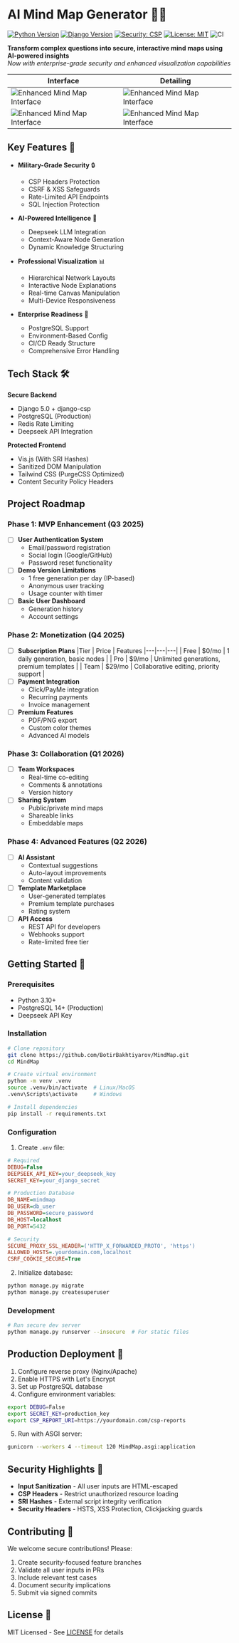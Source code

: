 # AI Mind Map Generator 🧠🌐

[![Python Version](https://img.shields.io/badge/python-3.10%2B-blue)](https://www.python.org/)
[![Django Version](https://img.shields.io/badge/django-5.0-brightgreen)](https://www.djangoproject.com/)
[![Security: CSP](https://img.shields.io/badge/Security-CSP%20Enabled-red)](https://developer.mozilla.org/en-US/docs/Web/HTTP/CSP)
[![License: MIT](https://img.shields.io/badge/License-MIT-yellow.svg)](https://opensource.org/licenses/MIT)
![CI](https://github.com/botirbakhtiyarov/MindMap/actions/workflows/django.yml/badge.svg)


**Transform complex questions into secure, interactive mind maps using AI-powered insights**  
*Now with enterprise-grade security and enhanced visualization capabilities*

| Interface                                                       | Detailing                                                       | 
|-----------------------------------------------------------------|-----------------------------------------------------------------|
| ![Enhanced Mind Map Interface](screenshots/interface.png)       | ![Enhanced Mind Map Interface](screenshots/detailing.png)       |
| ![Enhanced Mind Map Interface](screenshots/interface_light.png) | ![Enhanced Mind Map Interface](screenshots/detailing_light.png) |


## Key Features 🔑

- **Military-Grade Security** 🔒
  - CSP Headers Protection
  - CSRF & XSS Safeguards
  - Rate-Limited API Endpoints
  - SQL Injection Protection

- **AI-Powered Intelligence** 🤖
  - Deepseek LLM Integration
  - Context-Aware Node Generation
  - Dynamic Knowledge Structuring

- **Professional Visualization** 📊
  - Hierarchical Network Layouts
  - Interactive Node Explanations
  - Real-time Canvas Manipulation
  - Multi-Device Responsiveness

- **Enterprise Readiness** 🚀
  - PostgreSQL Support
  - Environment-Based Config
  - CI/CD Ready Structure
  - Comprehensive Error Handling

## Tech Stack 🛠️

**Secure Backend**  
- Django 5.0 + django-csp
- PostgreSQL (Production)
- Redis Rate Limiting
- Deepseek API Integration

**Protected Frontend**  
- Vis.js (With SRI Hashes)
- Sanitized DOM Manipulation
- Tailwind CSS (PurgeCSS Optimized)
- Content Security Policy Headers

## Project Roadmap

### Phase 1: MVP Enhancement (Q3 2025)
- [ ] **User Authentication System**
  - Email/password registration
  - Social login (Google/GitHub)
  - Password reset functionality
- [ ] **Demo Version Limitations**
  - 1 free generation per day (IP-based)
  - Anonymous user tracking
  - Usage counter with timer
- [ ] **Basic User Dashboard**
  - Generation history
  - Account settings

### Phase 2: Monetization (Q4 2025)
- [ ] **Subscription Plans**
  |Tier | Price | Features
  |---|---|---|
  | Free | $0/mo | 1 daily generation, basic nodes |
  | Pro | $9/mo | Unlimited generations, premium templates |
  | Team | $29/mo | Collaborative editing, priority support |
- [ ] **Payment Integration**
  - Click/PayMe integration
  - Recurring payments
  - Invoice management
- [ ] **Premium Features**
  - PDF/PNG export
  - Custom color themes
  - Advanced AI models

### Phase 3: Collaboration (Q1 2026)
- [ ] **Team Workspaces**
  - Real-time co-editing
  - Comments & annotations
  - Version history
- [ ] **Sharing System**
  - Public/private mind maps
  - Shareable links
  - Embeddable maps

### Phase 4: Advanced Features (Q2 2026)
- [ ] **AI Assistant**
  - Contextual suggestions
  - Auto-layout improvements
  - Content validation
- [ ] **Template Marketplace**
  - User-generated templates
  - Premium template purchases
  - Rating system
- [ ] **API Access**
  - REST API for developers
  - Webhooks support
  - Rate-limited free tier


## Getting Started 🚦

### Prerequisites

- Python 3.10+
- PostgreSQL 14+ (Production)
- Deepseek API Key

### Installation

```bash
# Clone repository
git clone https://github.com/BotirBakhtiyarov/MindMap.git
cd MindMap

# Create virtual environment
python -m venv .venv
source .venv/bin/activate  # Linux/MacOS
.venv\Scripts\activate     # Windows

# Install dependencies
pip install -r requirements.txt
```

### Configuration

1. Create `.env` file:
```ini
# Required
DEBUG=False
DEEPSEEK_API_KEY=your_deepseek_key
SECRET_KEY=your_django_secret

# Production Database
DB_NAME=mindmap
DB_USER=db_user
DB_PASSWORD=secure_password
DB_HOST=localhost
DB_PORT=5432

# Security
SECURE_PROXY_SSL_HEADER=('HTTP_X_FORWARDED_PROTO', 'https')
ALLOWED_HOSTS=.yourdomain.com,localhost
CSRF_COOKIE_SECURE=True
```

2. Initialize database:
```bash
python manage.py migrate
python manage.py createsuperuser
```

### Development
```bash
# Run secure dev server
python manage.py runserver --insecure  # For static files
```

## Production Deployment 🚢

1. Configure reverse proxy (Nginx/Apache)
2. Enable HTTPS with Let's Encrypt
3. Set up PostgreSQL database
4. Configure environment variables:
```bash
export DEBUG=False
export SECRET_KEY=production_key
export CSP_REPORT_URI=https://yourdomain.com/csp-reports
```

5. Run with ASGI server:
```bash
gunicorn --workers 4 --timeout 120 MindMap.asgi:application
```

## Security Highlights 🔐

- **Input Sanitization** - All user inputs are HTML-escaped
- **CSP Headers** - Restrict unauthorized resource loading
- **SRI Hashes** - External script integrity verification
- **Security Headers** - HSTS, XSS Protection, Clickjacking guards

## Contributing 🤝

We welcome secure contributions! Please:

1. Create security-focused feature branches
2. Validate all user inputs in PRs
3. Include relevant test cases
4. Document security implications
5. Submit via signed commits

## License 📜

MIT Licensed - See [LICENSE](LICENSE) for details


